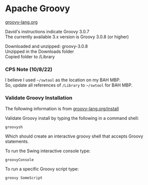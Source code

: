 # Apache Groovy

[groovy-lang.org](https://groovy-lang.org/index.html)

David's instructions indicate Groovy 3.0.7  
The currently available 3.x version is Groovy 3.0.8 (or higher)  

Downloaded and unzipped: groovy-3.0.8  
Unzipped in the Downloads folder  
Copied folder to /Library

### CPS Note (10/8/22)
I believe I used `~/swtool` as the location on my BAH MBP.  
So, update all references of `/Library` to `~/swtool` for BAH MBP.  

### Validate Groovy Installation
The following information is from [groovy-lang.org/install](https://groovy-lang.org/install.html)

Validate Groovy install by typing the following in a command shell:
```
groovysh
```

Which should create an interactive groovy shell that accepts Groovy statements.

To run the Swing interactive console type:
```
groovyConsole
```

To run a specific Groovy script type:
```
groovy SomeScript
```
